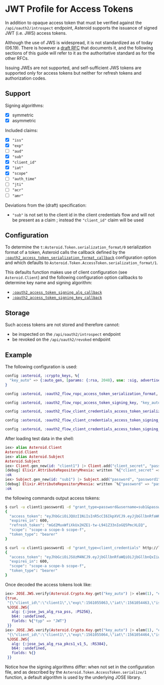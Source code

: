 # JWT Profile for Access Tokens

In addition to opaque access token that must be verified against the `/api/oauth2/introspect`
endpoint, Asteroid supports the issuance of signed JWT (i.e. JWS) access tokens.

Although the use of JWS is widespread, it is not standardized as of today (06.19). There is
however a [draft RFC](https://tools.ietf.org/html/draft-ietf-oauth-access-token-jwt-00) that
documents it, and the following sections of this guide will refer to it as the authoritative
standard as for the other RFCs.

Issuing JWEs are not supported, and self-sufficient JWS tokens are supported only for access
tokens but neither for refresh tokens and authorization codes.

## Support

Signing algorithms:
  - [x] symmetric
  - [x] asymmetric

Included claims:
  - [x] `"iss"`
  - [x] `"exp"`
  - [ ] `"aud"`
  - [x] `"sub"`
  - [x] `"client_id"`
  - [x] `"iat"`
  - [x] `"scope"`
  - [ ] `"auth_time"`
  - [ ] `"jti"`
  - [ ] `"acr"`
  - [ ] `"amr"`

Deviations from the (draft) specification:
- `"sub"` is not set to the client id in the client credentials flow and will not be present as
a claim ; instead the `"client_id"` claim will be used

## Configuration

To determine the `t:Asteroid.Token.serialization_format/0` serialization format of a token,
Asteroid calls the callback defined by the
[`:oauth2_access_token_serialization_format_callback`](Asteroid.Config.html#module-oauth2_access_token_serialization_format_callback)
configuration option and which defaults to `Asteroid.Token.AccessToken.serialization_format/1`.

This defaults function makes use of client configuration (see `Asteroid.Client`) and the
following configuration option callbacks to determine key name and signing algorithm:
- [`:oauth2_access_token_signing_alg_callback`](Asteroid.Config.html#module-oauth2_access_token_signing_alg_callback)
- [`:oauth2_access_token_signing_key_callback`](Asteroid.Config.html#module-oauth2_access_token_signing_key_callback)

## Storage

Such access tokens are not stored and therefore cannot:
- be inspected on the `/api/oauth2/introspect` endpoint
- be revoked on the `/api/oauth2/revoked` endpoint

## Example

The following configuration is used:

```elixir
config :asteroid, :crypto_keys, %{
  "key_auto" => {:auto_gen, [params: {:rsa, 2048}, use: :sig, advertise: false]}
}

config :asteroid, :oauth2_flow_ropc_access_token_serialization_format, :jws

config :asteroid, :oauth2_flow_ropc_access_token_signing_key, "key_auto"

config :asteroid, :oauth2_flow_client_credentials_access_token_serialization_format, :jws

config :asteroid, :oauth2_flow_client_credentials_access_token_signing_key, "key_auto"

config :asteroid, :oauth2_flow_client_credentials_access_token_signing_alg, "RS384"
```

After loading test data in the shell:

```elixir
iex> alias Asteroid.Client
Asteroid.Client
iex> alias Asteroid.Subject
Asteroid.Subject
iex> Client.gen_new(id: "client1") |> Client.add("client_secret", "password1") |> Client.add("grant_types", ["password", "client_credentials"]) |> Client.store()
[debug] Elixir.AttributeRepositoryMnesia: written `%{"client_secret" => "password1", "grant_types" => ["password", "client_credentials"]}` for resource_id `"client1"` of instance client
:ok
iex> Subject.gen_new(id: "sub1") |> Subject.add("password", "password1") |> Subject.store()
[debug] Elixir.AttributeRepositoryMnesia: written `%{"password" => "password1"}` for resource_id `"sub1"` of instance subject
:ok
```

the following commands output access tokens:

```bash
$ curl -u client1:password1 -d "grant_type=password&username=sub1&password=password1" http://localhost:4000/api/oauth2/token | jq
{
  "access_token": "eyJhbGciOiJQUzI1NiIsInR5cCI6IkpXVCJ9.eyJjbGllbnRfaWQiOiJjbGllbnQxIiwiZXhwIjoxNTYxMDU1MDYzLCJpYXQiOjE1NjEwNTQ0NjMsImlzcyI6Imh0dHA6Ly9sb2NhbGhvc3Q6NDAwMCIsInNjb3BlIjpbInNjb3BlLWEiLCJzY29wZS1iIiwic2NvcGUtZiJdLCJzdWIiOiJzdWIxIn0.kBQD250ggbMhz9VscJtulbDkhCW08gypt_7plhJja0lP_JnXk6TkcQhYl0uha8KDSmUdgkZxzok8IF7sW7lxw3QCAoYtrbm4VB9Ab4Pka_FVcTugysnBzHc8llvUnqy5XzNn5fvBrI7A3FdFjPopmHT3-kpDqrdPo214F6aXnlO_RDuAwfowQwVI0CL-sjTD4lTGx7A_F3jN7MrSK5tAVGO69pF6kIUpZpXOJ2-clv_u069FEjjkic4rUhNAG4dgdw7nohjuqUmoFsPVLcirPeaWd1VC1Ke5znVfO5jjJugJVHuZmnCjLlRhWvMDeB3RhnG9oHsS0jdNrCQuB2YWVA",
  "expires_in": 600,
  "refresh_token": "mGd2MuxWfiXkUx2HZE1-tw-L941Z33nIoGQ5PmcXLEQ",
  "scope": "scope-a scope-b scope-f",
  "token_type": "bearer"
}

$ curl -u client1:password1 -d "grant_type=client_credentials" http://localhost:4000/api/oauth2/token | jq
{
  "access_token": "eyJhbGciOiJSUzM4NCJ9.eyJjbGllbnRfaWQiOiJjbGllbnQxIiwiZXhwIjoxNTYxMDU1MDY0LCJpYXQiOjE1NjEwNTQ0NjQsImlzcyI6Imh0dHA6Ly9sb2NhbGhvc3Q6NDAwMCIsInNjb3BlIjpbInNjb3BlLWEiLCJzY29wZS1iIiwic2NvcGUtZiJdfQ.d1YYVkojH5FeRCCIZAaeDJ2sqWnlUnTxv7UP3MqVr5PDiCae1g2723wTj5-zJwxsGmtTEjgW4Jitx93AHrto3e-gS7omPaEoCiTGeyEISGzl8sv-0uzUpFHqVvajw3-UFYinrc_Eh4XBvwY8WNwYstHHeyprfKIXWvlquzLcQWYkKD0ycQKo5x17Nsvkjb0CyeOywh8DLLW3oFN1ScLUSld8JZsOKLwYWHU8D9y5S-6IwSfMzNegHe1Y2DX3Pp2vwanQ05vUl5KqHf4bKo3aGfqf3xRR4U4O_ZEU0sInBl6rPqgbccvq_qT0N47YvZEcqlLqDbfFGr-VYhQ3R7b1TA",
  "expires_in": 600,
  "scope": "scope-a scope-b scope-f",
  "token_type": "bearer"
}
```

Once decoded the access tokens look like:

```elixir
iex> JOSE.JWS.verify(Asteroid.Crypto.Key.get("key_auto") |> elem(1), "eyJhbGciOiJQUzI1NiIsInR5cCI6IkpXVCJ9.eyJjbGllbnRfaWQiOiJjbGllbnQxIiwiZXhwIjoxNTYxMDU1MDYzLCJpYXQiOjE1NjEwNTQ0NjMsImlzcyI6Imh0dHA6Ly9sb2NhbGhvc3Q6NDAwMCIsInNjb3BlIjpbInNjb3BlLWEiLCJzY29wZS1iIiwic2NvcGUtZiJdLCJzdWIiOiJzdWIxIn0.kBQD250ggbMhz9VscJtulbDkhCW08gypt_7plhJja0lP_JnXk6TkcQhYl0uha8KDSmUdgkZxzok8IF7sW7lxw3QCAoYtrbm4VB9Ab4Pka_FVcTugysnBzHc8llvUnqy5XzNn5fvBrI7A3FdFjPopmHT3-kpDqrdPo214F6aXnlO_RDuAwfowQwVI0CL-sjTD4lTGx7A_F3jN7MrSK5tAVGO69pF6kIUpZpXOJ2-clv_u069FEjjkic4rUhNAG4dgdw7nohjuqUmoFsPVLcirPeaWd1VC1Ke5znVfO5jjJugJVHuZmnCjLlRhWvMDeB3RhnG9oHsS0jdNrCQuB2YWVA")
{true,
 "{\"client_id\":\"client1\",\"exp\":1561055063,\"iat\":1561054463,\"iss\":\"http://localhost:4000\",\"scope\":[\"scope-a\",\"scope-b\",\"scope-f\"],\"sub\":\"sub1\"}",
 %JOSE.JWS{
   alg: {:jose_jws_alg_rsa_pss, :PS256},
   b64: :undefined,
   fields: %{"typ" => "JWT"}
 }}
iex> JOSE.JWS.verify(Asteroid.Crypto.Key.get("key_auto") |> elem(1), "eyJhbGciOiJSUzM4NCJ9.eyJjbGllbnRfaWQiOiJjbGllbnQxIiwiZXhwIjoxNTYxMDU1MDY0LCJpYXQiOjE1NjEwNTQ0NjQsImlzcyI6Imh0dHA6Ly9sb2NhbGhvc3Q6NDAwMCIsInNjb3BlIjpbInNjb3BlLWEiLCJzY29wZS1iIiwic2NvcGUtZiJdfQ.d1YYVkojH5FeRCCIZAaeDJ2sqWnlUnTxv7UP3MqVr5PDiCae1g2723wTj5-zJwxsGmtTEjgW4Jitx93AHrto3e-gS7omPaEoCiTGeyEISGzl8sv-0uzUpFHqVvajw3-UFYinrc_Eh4XBvwY8WNwYstHHeyprfKIXWvlquzLcQWYkKD0ycQKo5x17Nsvkjb0CyeOywh8DLLW3oFN1ScLUSld8JZsOKLwYWHU8D9y5S-6IwSfMzNegHe1Y2DX3Pp2vwanQ05vUl5KqHf4bKo3aGfqf3xRR4U4O_ZEU0sInBl6rPqgbccvq_qT0N47YvZEcqlLqDbfFGr-VYhQ3R7b1TA")  {true,                         
 "{\"client_id\":\"client1\",\"exp\":1561055064,\"iat\":1561054464,\"iss\":\"http://localhost:4000\",\"scope\":[\"scope-a\",\"scope-b\",\"scope-f\"]}",
 %JOSE.JWS{
   alg: {:jose_jws_alg_rsa_pkcs1_v1_5, :RS384},
   b64: :undefined,
   fields: %{}
 }}
```

Notice how the signing algorithms differ: when not set in the configuration file, and as
described by the `Asteroid.Token.AccessToken.serialize/1` function, a default algorithm is used
by the underlying JOSE library.

